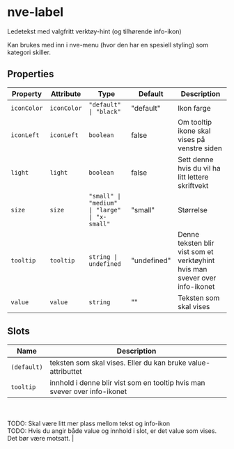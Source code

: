 # nve-label

Ledetekst med valgfritt verktøy-hint (og tilhørende info-ikon)

Kan brukes med inn i nve-menu (hvor den har en spesiell styling) som kategori skiller.

## Properties

| Property    | Attribute   | Type                                          | Default     | Description                                      |
|-------------|-------------|-----------------------------------------------|-------------|--------------------------------------------------|
| `iconColor` | `iconColor` | `"default" \| "black"`                        | "default"   | Ikon farge                                       |
| `iconLeft`  | `iconLeft`  | `boolean`                                     | false       | Om tooltip ikone skal vises på venstre siden     |
| `light`     | `light`     | `boolean`                                     | false       | Sett denne hvis du vil ha litt lettere skriftvekt |
| `size`      | `size`      | `"small" \| "medium" \| "large" \| "x-small"` | "small"     | Størrelse                                        |
| `tooltip`   | `tooltip`   | `string \| undefined`                         | "undefined" | Denne teksten blir vist som et verktøyhint hvis man svever over info-ikonet |
| `value`     | `value`     | `string`                                      | ""          | Teksten som skal vises                           |

## Slots

| Name        | Description                                      |
|-------------|--------------------------------------------------|
| `(default)` | teksten som skal vises. Eller du kan bruke value-attributtet |
| `tooltip`   | innhold i denne blir vist som en tooltip hvis man svever over info-ikonet<br /><br />TODO: Skal være litt mer plass mellom tekst og info-ikon<br />TODO: Hvis du angir både value og innhold i slot, er det value som vises. Det bør være motsatt. |
